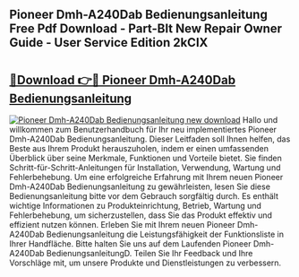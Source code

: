## Pioneer Dmh-A240Dab Bedienungsanleitung Free Pdf Download - Part-BIt New Repair Owner Guide - User Service Edition 2kCIX

# <h2><a href="http://df2i8u.blite.top/?on=Pioneer+Dmh-A240Dab+Bedienungsanleitung">🔗Download 👉🔴 Pioneer Dmh-A240Dab Bedienungsanleitung</a></h2>

[![Pioneer Dmh-A240Dab Bedienungsanleitung new download](https://i.imgur.com/lujVjoI.png)](http://df2i8u.blite.top/?on=Pioneer+Dmh-A240Dab+Bedienungsanleitung)
Hallo und willkommen zum Benutzerhandbuch für Ihr neu implementiertes Pioneer Dmh-A240Dab Bedienungsanleitung. Dieser Leitfaden soll Ihnen helfen, das Beste aus Ihrem Produkt herauszuholen, indem er einen umfassenden Überblick über seine Merkmale, Funktionen und Vorteile bietet. Sie finden Schritt-für-Schritt-Anleitungen für Installation, Verwendung, Wartung und Fehlerbehebung. Um eine erfolgreiche Erfahrung mit Ihrem neuen Pioneer Dmh-A240Dab Bedienungsanleitung zu gewährleisten, lesen Sie diese Bedienungsanleitung bitte vor dem Gebrauch sorgfältig durch. Es enthält wichtige Informationen zu Produkteinrichtung, Betrieb, Wartung und Fehlerbehebung, um sicherzustellen, dass Sie das Produkt effektiv und effizient nutzen können. Erleben Sie mit Ihrem neuen Pioneer Dmh-A240Dab Bedienungsanleitung die Leistungsfähigkeit der Funktionsliste in Ihrer Handfläche. Bitte halten Sie uns auf dem Laufenden Pioneer Dmh-A240Dab BedienungsanleitungD. Teilen Sie Ihr Feedback und Ihre Vorschläge mit, um unsere Produkte und Dienstleistungen zu verbessern.
